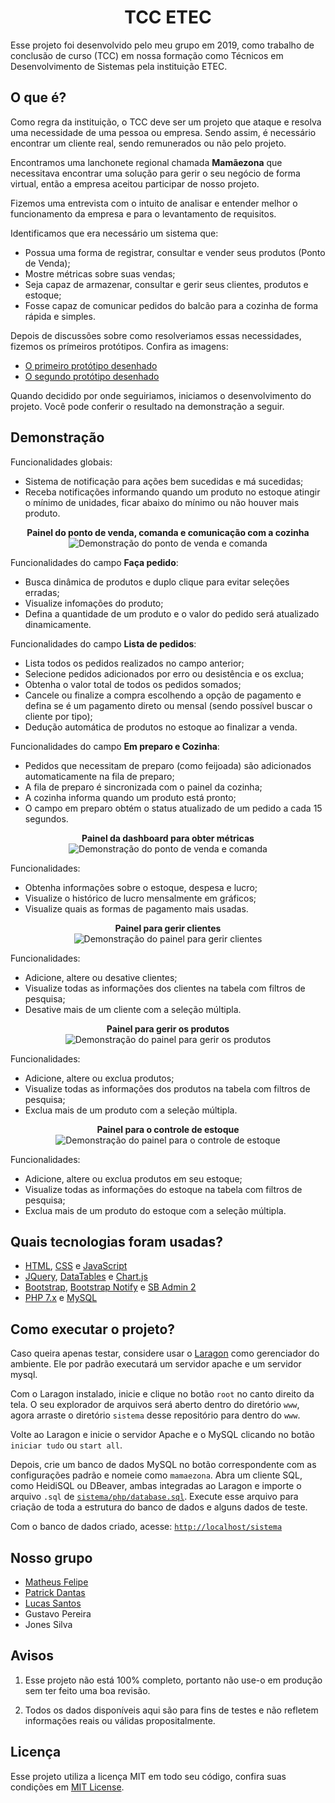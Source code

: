 <h1 align="center">TCC ETEC</h1>

Esse projeto foi desenvolvido pelo meu grupo em 2019, como trabalho de conclusão de curso (TCC) em nossa formação como Técnicos em Desenvolvimento de Sistemas pela instituição ETEC.


## O que é?

Como regra da instituição, o TCC deve ser um projeto que ataque e resolva uma necessidade de uma pessoa ou empresa. Sendo assim, é necessário encontrar um cliente real, sendo remunerados ou não pelo projeto.

Encontramos uma lanchonete regional chamada **Mamãezona** que necessitava encontrar uma solução para gerir o seu negócio de forma virtual, então a empresa aceitou participar de nosso projeto.

Fizemos uma entrevista com o intuito de analisar e entender melhor o funcionamento da empresa e para o levantamento de requisitos.

Identificamos que era necessário um sistema que:

- Possua uma forma de registrar, consultar e vender seus produtos (Ponto de Venda);
- Mostre métricas sobre suas vendas;
- Seja capaz de armazenar, consultar e gerir seus clientes, produtos e estoque;
- Fosse capaz de comunicar pedidos do balcão para a cozinha de forma rápida e simples.

Depois de discussões sobre como resolveriamos essas necessidades, fizemos os prímeiros protótipos. Confira as imagens:

- [O primeiro protótipo desenhado](./prototipo/v1/)
- [O segundo protótipo desenhado](./prototipo/v2/)

Quando decidido por onde seguiriamos, iniciamos o desenvolvimento do projeto. Você pode conferir o resultado na demonstração a seguir.


## Demonstração

Funcionalidades globais:
- Sistema de notificação para ações bem sucedidas e má sucedidas;
- Receba notificações informando quando um produto no estoque atingir o mínimo de unidades, ficar abaixo do mínimo ou não houver mais produto.

<p align="center">
  <strong>Painel do ponto de venda, comanda e comunicação com a cozinha</strong> <br />
  <img src="./demo/venda.gif" alt="Demonstração do ponto de venda e comanda" />
</p>

Funcionalidades do campo **Faça pedido**:
- Busca dinâmica de produtos e duplo clique para evitar seleções erradas;
- Visualize infomações do produto;
- Defina a quantidade de um produto e o valor do pedido será atualizado dinamicamente.

Funcionalidades do campo **Lista de pedidos**:
- Lista todos os pedidos realizados no campo anterior;
- Selecione pedidos adicionados por erro ou desistência e os exclua;
- Obtenha o valor total de todos os pedidos somados;
- Cancele ou finalize a compra escolhendo a opção de pagamento e defina se é um pagamento direto ou mensal (sendo possível buscar o cliente por tipo);
- Dedução automática de produtos no estoque ao finalizar a venda.

Funcionalidades do campo **Em preparo e Cozinha**:
- Pedidos que necessitam de preparo (como feijoada) são adicionados automaticamente na fila de preparo;
- A fila de preparo é sincronizada com o painel da cozinha;
- A cozinha informa quando um produto está pronto;
- O campo em preparo obtém o status atualizado de um pedido a cada 15 segundos.

<p align="center">
  <strong>Painel da dashboard para obter métricas</strong> <br />
  <img src="./demo/dash.gif" alt="Demonstração do ponto de venda e comanda" />
</p>

Funcionalidades:
- Obtenha informações sobre o estoque, despesa e lucro;
- Visualize o histórico de lucro mensalmente em gráficos;
- Visualize quais as formas de pagamento mais usadas.

<p align="center">
  <strong>Painel para gerir clientes</strong> <br />
  <img src="./demo/cliente.gif" alt="Demonstração do painel para gerir clientes" />
</p>

Funcionalidades:
- Adicione, altere ou desative clientes;
- Visualize todas as informações dos clientes na tabela com filtros de pesquisa;
- Desative mais de um cliente com a seleção múltipla.

<p align="center">
  <strong>Painel para gerir os produtos</strong> <br />
  <img src="./demo/produto.gif" alt="Demonstração do painel para gerir os produtos" />
</p>

Funcionalidades:
- Adicione, altere ou exclua produtos;
- Visualize todas as informações dos produtos na tabela com filtros de pesquisa;
- Exclua mais de um produto com a seleção múltipla.

<p align="center">
  <strong>Painel para o controle de estoque</strong> <br />
  <img src="./demo/estoque.gif" alt="Demonstração do painel para o controle de estoque" />
</p>

Funcionalidades:
- Adicione, altere ou exclua produtos em seu estoque;
- Visualize todas as informações do estoque na tabela com filtros de pesquisa;
- Exclua mais de um produto do estoque com a seleção múltipla.


## Quais tecnologias foram usadas?

- [HTML](https://developer.mozilla.org/pt-BR/docs/Web/HTML), [CSS](https://developer.mozilla.org/pt-BR/docs/Web/CSS) e [JavaScript](https://developer.mozilla.org/pt-BR/docs/Web/JavaScript)
- [JQuery](https://jquery.com/), [DataTables](https://datatables.net/) e [Chart.js](https://www.chartjs.org/)
- [Bootstrap](https://getbootstrap.com/), [Bootstrap Notify](https://github.com/mouse0270/bootstrap-notify) e [SB Admin 2](https://github.com/StartBootstrap/startbootstrap-sb-admin-2)
- [PHP 7.x](https://www.php.net/) e [MySQL](https://www.mysql.com/)


## Como executar o projeto?

Caso queira apenas testar, considere usar o [Laragon](https://laragon.org/) como gerenciador do ambiente. Ele por padrão executará um servidor apache e um servidor mysql.

Com o Laragon instalado, inicie e clique no botão `root` no canto direito da tela. O seu explorador de arquivos será aberto dentro do diretório `www`, agora arraste o diretório `sistema` desse repositório para dentro do `www`.

Volte ao Laragon e inicie o servidor Apache e o MySQL clicando no botão `iniciar tudo` ou `start all`.

Depois, crie um banco de dados MySQL no botão correspondente com as configurações padrão e nomeie como `mamaezona`. Abra um cliente SQL, como HeidiSQL ou DBeaver, ambas integradas ao Laragon e importe o arquivo `.sql` de [`sistema/php/database.sql`](./sistema/php/database.sql). Execute esse arquivo para criação de toda a estrutura do banco de dados e alguns dados de teste.

Com o banco de dados criado, acesse: [`http://localhost/sistema`](http://localhost/sistema)


## Nosso grupo

- [Matheus Felipe](https://github.com/matheusfelipeog)
- [Patrick Dantas](https://github.com/Akatsushiro)
- [Lucas Santos](https://github.com/lucassep)
- Gustavo Pereira
- Jones Silva


## Avisos

1. Esse projeto não está 100% completo, portanto não use-o em produção sem ter feito uma boa revisão.

2. Todos os dados disponíveis aqui são para fins de testes e não refletem informações reais ou válidas propositalmente.


## Licença

Esse projeto utiliza a licença MIT em todo seu código, confira suas condições em [MIT License](./LICENSE).
